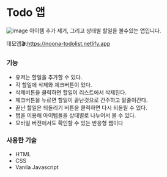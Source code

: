 # Todo 앱
![image](https://github.com/user-attachments/assets/41f3b649-30e7-4003-83f7-8c0c632f36ee)
 아이템 추가 제거, 그리고 상태별 할일을 볼수있는 앱입니다.


데모앱🎬:https://noona-todolist.netlify.app

### 기능
- 유저는 할일을 추가할 수 있다.
- 각 할일에 삭제와 체크버튼이 있다.
- 삭제버튼을 클릭하면 할일이 리스트에서 삭제된다.
- 체크버튼을 누르면 할일이 끝난것으로 간주하고 밑줄이간다.
- 끝난 할일은 되돌리기 버튼을 클릭하면 다시 되돌릴 수 있다.
- 탭을 이용해 아이템들을 상태별로 나누어서 볼 수 있다.
- 모바일 버전에서도 확인할 수 있는 반응형 웹이다

### 사용한 기술
- HTML
- CSS
- Vanila Javascript
